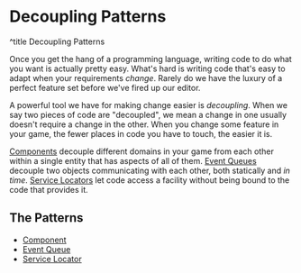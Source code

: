 Decoupling Patterns
============================

^title Decoupling Patterns

Once you get the hang of a programming language, writing code to do what you
want is actually pretty easy. What's hard is writing code that's easy to adapt
when your requirements *change*. Rarely do we have the luxury of a perfect
feature set before we've fired up our editor.

A powerful tool we have for making change easier is *decoupling*. When we say
two pieces of code are "decoupled", we mean a change in one usually doesn't
require a change in the other. When you change some feature in your game, the
fewer places in code you have to touch, the easier it is.

[Components](component.html) decouple different domains in your game from each
other within a single entity that has aspects of all of them. [Event
Queues](event-queue.html) decouple two objects communicating with each other,
both statically and *in time*. [Service Locators](service-locator.html) let
code access a facility without being bound to the code that provides it.

## The Patterns

* [Component](component.html)
* [Event Queue](event-queue.html)
* [Service Locator](service-locator.html)